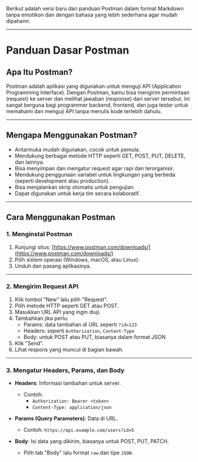 Berikut adalah versi baru dari panduan Postman dalam format Markdown tanpa emotikon dan dengan bahasa yang lebih sederhana agar mudah dipahami:

---

# Panduan Dasar Postman

## Apa Itu Postman?

Postman adalah aplikasi yang digunakan untuk menguji API (Application Programming Interface). Dengan Postman, kamu bisa mengirim permintaan (request) ke server dan melihat jawaban (response) dari server tersebut. Ini sangat berguna bagi programmer backend, frontend, dan juga tester untuk memahami dan menguji API tanpa menulis kode terlebih dahulu.

---

## Mengapa Menggunakan Postman?

- Antarmuka mudah digunakan, cocok untuk pemula.
- Mendukung berbagai metode HTTP seperti GET, POST, PUT, DELETE, dan lainnya.
- Bisa menyimpan dan mengatur request agar rapi dan terorganisir.
- Mendukung penggunaan variabel untuk lingkungan yang berbeda (seperti development atau production).
- Bisa menjalankan skrip otomatis untuk pengujian.
- Dapat digunakan untuk kerja tim secara kolaboratif.

---

## Cara Menggunakan Postman

### 1. Menginstal Postman

1. Kunjungi situs: [https://www.postman.com/downloads/](https://www.postman.com/downloads/)
2. Pilih sistem operasi (Windows, macOS, atau Linux).
3. Unduh dan pasang aplikasinya.

---

### 2. Mengirim Request API

1. Klik tombol "New" lalu pilih "Request".
2. Pilih metode HTTP seperti GET atau POST.
3. Masukkan URL API yang ingin diuji.
4. Tambahkan jika perlu:
   - Params: data tambahan di URL seperti `?id=123`
   - Headers: seperti `Authorization`, `Content-Type`
   - Body: untuk POST atau PUT, biasanya dalam format JSON
5. Klik "Send".
6. Lihat respons yang muncul di bagian bawah.

---

### 3. Mengatur Headers, Params, dan Body

- **Headers**: Informasi tambahan untuk server.
  - Contoh: 
    - `Authorization: Bearer <token>`
    - `Content-Type: application/json`

- **Params (Query Parameters)**: Data di URL.
  - Contoh: `https://api.example.com/users?id=5`

- **Body**: Isi data yang dikirim, biasanya untuk POST, PUT, PATCH.
  - Pilih tab "Body" lalu format `raw` dan tipe `JSON`.
